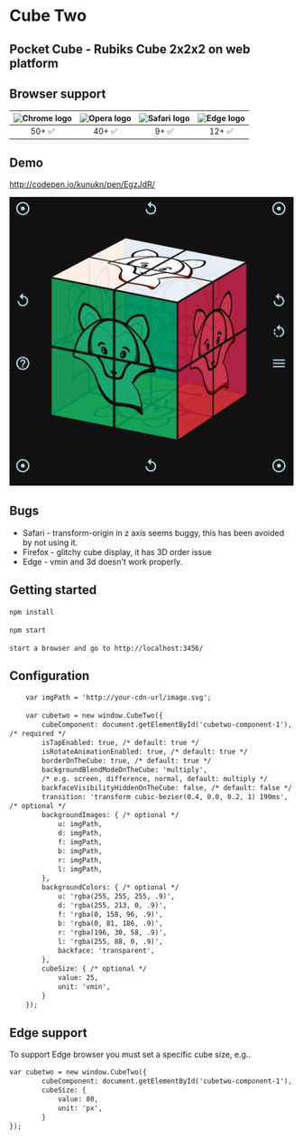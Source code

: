 # Cube Two

## Pocket Cube - Rubiks Cube 2x2x2 on web platform


## Browser support

| <img src="https://cdnjs.cloudflare.com/ajax/libs/browser-logos/37.2.0/archive/chrome-android_18-36/chrome-android_18-36_128x128.png" width="48px" height="48px" alt="Chrome logo"> | <img src="https://cdnjs.cloudflare.com/ajax/libs/browser-logos/37.2.0/archive/opera_10-14/opera_10-14_128x128.png" width="48px" height="48px" alt="Opera logo"> | <img src="https://cdnjs.cloudflare.com/ajax/libs/browser-logos/37.2.0/archive/safari_1-7/safari_1-7_128x128.png" width="48px" height="48px" alt="Safari logo"> |  <img src="https://cdnjs.cloudflare.com/ajax/libs/browser-logos/37.2.0/edge/edge_128x128.png" width="48px" height="48px" alt="Edge logo"> 
|:---:|:---:|:---:|:---:|
| 50+ ✅ | 40+ ✅ | 9+ ✅ |12+ ✅ |


## Demo

http://codepen.io/kunukn/pen/EgzJdR/

![demo](/demo/pocket-cube.gif?raw=true)



## Bugs

* Safari - transform-origin in z axis seems buggy, this has been avoided by not using it.
* Firefox - glitchy cube display, it has 3D order issue
* Edge - vmin and 3d doesn't work properly.

## Getting started
```
npm install

npm start

start a browser and go to http://localhost:3456/
```
## Configuration
```
    var imgPath = 'http://your-cdn-url/image.svg';

    var cubetwo = new window.CubeTwo({
        cubeComponent: document.getElementById('cubetwo-component-1'), /* required */
        isTapEnabled: true, /* default: true */
        isRotateAnimationEnabled: true, /* default: true */
        borderOnTheCube: true, /* default: true */
        backgroundBlendModeOnTheCube: 'multiply', 
        /* e.g. screen, difference, normal, default: multiply */
        backfaceVisibilityHiddenOnTheCube: false, /* default: false */
        transition: 'transform cubic-bezier(0.4, 0.0, 0.2, 1) 190ms', /* optional */
        backgroundImages: { /* optional */
            u: imgPath,
            d: imgPath,
            f: imgPath,
            b: imgPath,
            r: imgPath,
            l: imgPath,
        },
        backgroundColors: { /* optional */
            u: 'rgba(255, 255, 255, .9)',
            d: 'rgba(255, 213, 0, .9)',
            f: 'rgba(0, 158, 96, .9)',
            b: 'rgba(0, 81, 186, .9)',
            r: 'rgba(196, 30, 58, .9)',
            l: 'rgba(255, 88, 0, .9)',
            backface: 'transparent',
        },
        cubeSize: { /* optional */
            value: 25,
            unit: 'vmin',
        }
    });
```

## Edge support

To support Edge browser you must set a specific cube size, e.g..

```
var cubetwo = new window.CubeTwo({
        cubeComponent: document.getElementById('cubetwo-component-1'),        
        cubeSize: {
            value: 80,
            unit: 'px',
        }
});
```

